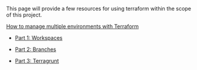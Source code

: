 This page will provide a few resources for using terraform within the scope of this project.

[How to manage multiple environments with Terraform](https://blog.gruntwork.io/how-to-manage-multiple-environments-with-terraform-32c7bc5d692)

* [Part 1: Workspaces](https://blog.gruntwork.io/how-to-manage-multiple-environments-with-terraform-using-workspaces-98680d89a03e)

* [Part 2: Branches](https://blog.gruntwork.io/how-to-manage-multiple-environments-with-terraform-using-branches-875d1a2ee647)

* [Part 3: Terragrunt](https://blog.gruntwork.io/how-to-manage-multiple-environments-with-terraform-using-terragrunt-2c3e32fc60a8)
